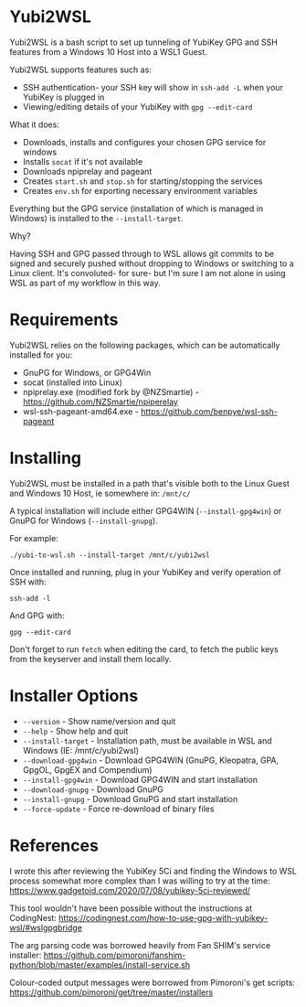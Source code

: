# Yubi2WSL

Yubi2WSL is a bash script to set up tunneling of YubiKey GPG and SSH features from a Windows 10 Host into a WSL1 Guest.

Yubi2WSL supports features such as:

* SSH authentication- your SSH key will show in `ssh-add -L` when your YubiKey is plugged in
* Viewing/editing details of your YubiKey with `gpg --edit-card`

What it does:

* Downloads, installs and configures your chosen GPG service for windows
* Installs `socat` if it's not available
* Downloads npiprelay and pageant
* Creates `start.sh` and `stop.sh` for starting/stopping the services
* Creates `env.sh` for exporting necessary environment variables

Everything but the GPG service (installation of which is managed in Windows) is installed to the `--install-target`.

Why?

Having SSH and GPG passed through to WSL allows git commits to be signed and securely pushed without dropping to Windows or switching to a Linux client. It's convoluted- for sure- but I'm sure I am not alone in using WSL as part of my workflow in this way.

# Requirements

Yubi2WSL relies on the following packages, which can be automatically installed for you:

* GnuPG for Windows, or GPG4Win
* socat (installed into Linux)
* npiprelay.exe (modified fork by @NZSmartie) - https://github.com/NZSmartie/npiperelay
* wsl-ssh-pageant-amd64.exe - https://github.com/benpye/wsl-ssh-pageant

# Installing

Yubi2WSL must be installed in a path that's visible both to the Linux Guest and Windows 10 Host, ie somewhere in: `/mnt/c/`

A typical installation will include either GPG4WIN (`--install-gpg4win`) or GnuPG for Windows (`--install-gnupg`).

For example:

```
./yubi-to-wsl.sh --install-target /mnt/c/yubi2wsl
```

Once installed and running, plug in your YubiKey and verify operation of SSH with:

```
ssh-add -l
```

And GPG with:

```
gpg --edit-card
```

Don't forget to run `fetch` when editing the card, to fetch the public keys from the keyserver and install them locally.

# Installer Options

* `--version` - Show name/version and quit
* `--help` - Show help and quit
* `--install-target` - Installation path, must be available in WSL and Windows (IE: /mnt/c/yubi2wsl)
* `--download-gpg4win` - Download GPG4WIN (GnuPG, Kleopatra, GPA, GpgOL, GpgEX and Compendium)
* `--install-gpg4win` - Download GPG4WIN and start installation
* `--download-gnupg` - Download GnuPG
* `--install-gnupg` - Download GnuPG and start installation
* `--force-update` - Force re-download of binary files

# References

I wrote this after reviewing the YubiKey 5Ci and finding the Windows to WSL process somewhat more complex than I was willing to try at the time: https://www.gadgetoid.com/2020/07/08/yubikey-5ci-reviewed/

This tool wouldn't have been possible without the instructions at CodingNest: https://codingnest.com/how-to-use-gpg-with-yubikey-wsl/#wslgpgbridge

The arg parsing code was borrowed heavily from Fan SHIM's service installer: https://github.com/pimoroni/fanshim-python/blob/master/examples/install-service.sh

Colour-coded output messages were borrowed from Pimoroni's get scripts: https://github.com/pimoroni/get/tree/master/installers